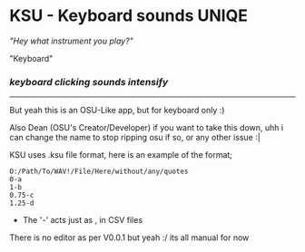 # KSU - Keyboard sounds UNIQE

_"Hey what instrument you play?"_

"Keyboard"

### *keyboard clicking sounds intensify*

---

But yeah this is an OSU-Like app, but for keyboard only :)

Also Dean (OSU's Creator/Developer) if you want to  take this  down, uhh i can change the name to stop ripping osu if so, or any other issue :|

KSU uses .ksu file format, here is an example of the format;

```ksu
O:/Path/To/WAV!/File/Here/without/any/quotes
0-a
1-b
0.75-c
1.25-d
```

- The '_-_' acts just as , in CSV files

There is no editor as per V0.0.1 but yeah :/ its all manual for now